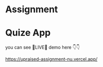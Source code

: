 # Assignment
# Quize App


you can see 🔴LIVE🔴 demo here 👇👇


https://upraised-assignment-nu.vercel.app/
